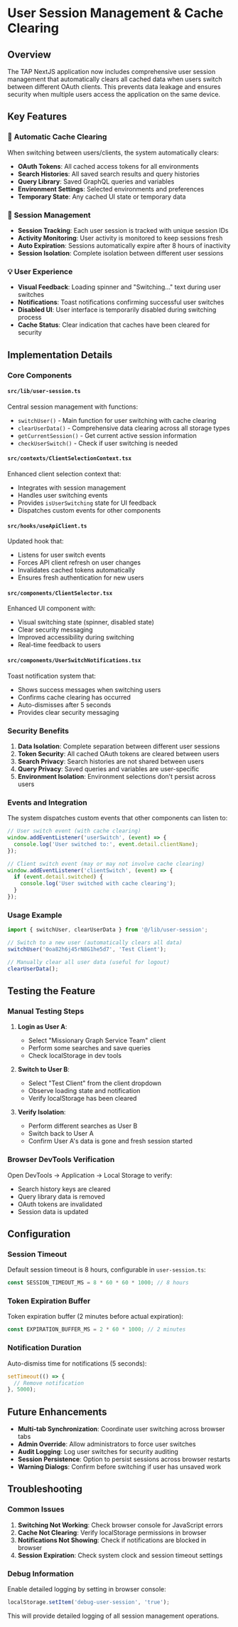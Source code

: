 # User Session Management & Cache Clearing

## Overview

The TAP NextJS application now includes comprehensive user session management that automatically clears all cached data when users switch between different OAuth clients. This prevents data leakage and ensures security when multiple users access the application on the same device.

## Key Features

### 🔐 **Automatic Cache Clearing**
When switching between users/clients, the system automatically clears:
- **OAuth Tokens**: All cached access tokens for all environments
- **Search Histories**: All saved search results and query histories
- **Query Library**: Saved GraphQL queries and variables
- **Environment Settings**: Selected environments and preferences
- **Temporary State**: Any cached UI state or temporary data

### 🔄 **Session Management**
- **Session Tracking**: Each user session is tracked with unique session IDs
- **Activity Monitoring**: User activity is monitored to keep sessions fresh
- **Auto Expiration**: Sessions automatically expire after 8 hours of inactivity
- **Session Isolation**: Complete isolation between different user sessions

### 💡 **User Experience**
- **Visual Feedback**: Loading spinner and "Switching..." text during user switches
- **Notifications**: Toast notifications confirming successful user switches
- **Disabled UI**: User interface is temporarily disabled during switching process
- **Cache Status**: Clear indication that caches have been cleared for security

## Implementation Details

### Core Components

#### `src/lib/user-session.ts`
Central session management with functions:
- `switchUser()` - Main function for user switching with cache clearing
- `clearUserData()` - Comprehensive data clearing across all storage types
- `getCurrentSession()` - Get current active session information
- `checkUserSwitch()` - Check if user switching is needed

#### `src/contexts/ClientSelectionContext.tsx`
Enhanced client selection context that:
- Integrates with session management
- Handles user switching events
- Provides `isUserSwitching` state for UI feedback
- Dispatches custom events for other components

#### `src/hooks/useApiClient.ts`
Updated hook that:
- Listens for user switch events
- Forces API client refresh on user changes
- Invalidates cached tokens automatically
- Ensures fresh authentication for new users

#### `src/components/ClientSelector.tsx`
Enhanced UI component with:
- Visual switching state (spinner, disabled state)
- Clear security messaging
- Improved accessibility during switching
- Real-time feedback to users

#### `src/components/UserSwitchNotifications.tsx`
Toast notification system that:
- Shows success messages when switching users
- Confirms cache clearing has occurred
- Auto-dismisses after 5 seconds
- Provides clear security messaging

### Security Benefits

1. **Data Isolation**: Complete separation between different user sessions
2. **Token Security**: All cached OAuth tokens are cleared between users
3. **Search Privacy**: Search histories are not shared between users
4. **Query Privacy**: Saved queries and variables are user-specific
5. **Environment Isolation**: Environment selections don't persist across users

### Events and Integration

The system dispatches custom events that other components can listen to:

```typescript
// User switch event (with cache clearing)
window.addEventListener('userSwitch', (event) => {
  console.log('User switched to:', event.detail.clientName);
});

// Client switch event (may or may not involve cache clearing)
window.addEventListener('clientSwitch', (event) => {
  if (event.detail.switched) {
    console.log('User switched with cache clearing');
  }
});
```

### Usage Example

```typescript
import { switchUser, clearUserData } from '@/lib/user-session';

// Switch to a new user (automatically clears all data)
switchUser('0oa82h6j45rN8G1he5d7', 'Test Client');

// Manually clear all user data (useful for logout)
clearUserData();
```

## Testing the Feature

### Manual Testing Steps

1. **Login as User A**:
   - Select "Missionary Graph Service Team" client
   - Perform some searches and save queries
   - Check localStorage in dev tools

2. **Switch to User B**:
   - Select "Test Client" from the client dropdown
   - Observe loading state and notification
   - Verify localStorage has been cleared

3. **Verify Isolation**:
   - Perform different searches as User B
   - Switch back to User A
   - Confirm User A's data is gone and fresh session started

### Browser DevTools Verification

Open DevTools → Application → Local Storage to verify:
- Search history keys are cleared
- Query library data is removed
- OAuth tokens are invalidated
- Session data is updated

## Configuration

### Session Timeout
Default session timeout is 8 hours, configurable in `user-session.ts`:

```typescript
const SESSION_TIMEOUT_MS = 8 * 60 * 60 * 1000; // 8 hours
```

### Token Expiration Buffer
Token expiration buffer (2 minutes before actual expiration):

```typescript
const EXPIRATION_BUFFER_MS = 2 * 60 * 1000; // 2 minutes
```

### Notification Duration
Auto-dismiss time for notifications (5 seconds):

```typescript
setTimeout(() => {
  // Remove notification
}, 5000);
```

## Future Enhancements

- **Multi-tab Synchronization**: Coordinate user switching across browser tabs
- **Admin Override**: Allow administrators to force user switches
- **Audit Logging**: Log user switches for security auditing
- **Session Persistence**: Option to persist sessions across browser restarts
- **Warning Dialogs**: Confirm before switching if user has unsaved work

## Troubleshooting

### Common Issues

1. **Switching Not Working**: Check browser console for JavaScript errors
2. **Cache Not Clearing**: Verify localStorage permissions in browser
3. **Notifications Not Showing**: Check if notifications are blocked in browser
4. **Session Expiration**: Check system clock and session timeout settings

### Debug Information

Enable detailed logging by setting in browser console:
```typescript
localStorage.setItem('debug-user-session', 'true');
```

This will provide detailed logging of all session management operations.
